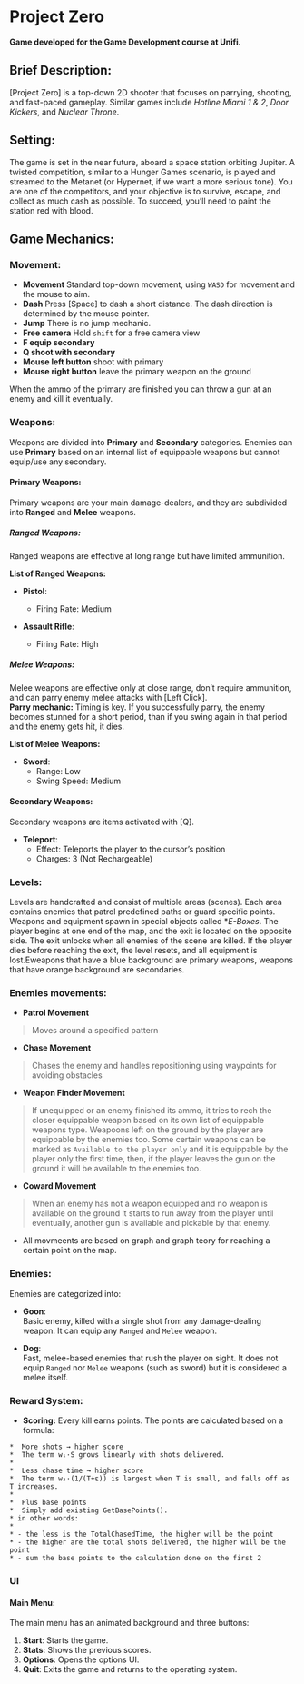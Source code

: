 # Project Zero

**Game developed for the Game Development course at Unifi.**

## Brief Description:
[Project Zero] is a top-down 2D shooter that focuses on parrying, shooting, and fast-paced gameplay. Similar games include *Hotline Miami 1 & 2*, *Door Kickers*, and *Nuclear Throne*.

## Setting:
The game is set in the near future, aboard a space station orbiting Jupiter. A twisted competition, similar to a Hunger Games scenario, is played and streamed to the Metanet (or Hypernet, if we want a more serious tone). You are one of the competitors, and your objective is to survive, escape, and collect as much cash as possible. To succeed, you’ll need to paint the station red with blood.

## Game Mechanics:

### Movement:
- **Movement** Standard top-down movement, using `WASD` for movement and the mouse to aim.
- **Dash** Press [Space] to dash a short distance. The dash direction is determined by the mouse pointer.
- **Jump** There is no jump mechanic.
- **Free camera** Hold `shift` for a free camera view
- **F equip secondary**
- **Q shoot with secondary**
- **Mouse left button** shoot with primary
- **Mouse right button** leave the primary weapon on the ground

When the ammo of the primary are finished you can throw a gun at an enemy and kill it eventually.

### Weapons:
Weapons are divided into **Primary** and **Secondary** categories. Enemies can use **Primary** based on an internal list of equippable weapons but cannot equip/use any secondary.

#### Primary Weapons:
Primary weapons are your main damage-dealers, and they are subdivided into **Ranged** and **Melee** weapons.

##### Ranged Weapons:
Ranged weapons are effective at long range but have limited ammunition.

**List of Ranged Weapons:**

- **Pistol**:  
  - Firing Rate: Medium  
  
- **Assault Rifle**:  
  - Firing Rate: High  

##### Melee Weapons:
Melee weapons are effective only at close range, don’t require ammunition, and can parry enemy melee attacks with [Left Click].  
**Parry mechanic:** Timing is key. If you successfully parry, the enemy becomes stunned for a short period, than if you swing again in that period and the enemy gets hit, it dies.

**List of Melee Weapons:**

- **Sword**:  
  - Range: Low  
  - Swing Speed: Medium  

#### Secondary Weapons:
Secondary weapons are items activated with [Q].

- **Teleport**:  
  - Effect: Teleports the player to the cursor’s position  
  - Charges: 3 (Not Rechargeable)

### Levels:
Levels are handcrafted and consist of multiple areas (scenes). Each area contains enemies that patrol predefined paths or guard specific points. Weapons and equipment spawn in special objects called **E-Boxes*. The player begins at one end of the map, and the exit is located on the opposite side. The exit unlocks when all enemies of the scene are killed. If the player dies before reaching the exit, the level resets, and all equipment is lost.Eweapons that have a blue background are primary weapons, weapons that have orange background are secondaries.

### Enemies movements:

- **Patrol Movement**

> Moves around a specified pattern

- **Chase Movement**

> Chases the enemy and handles repositioning using waypoints for avoiding obstacles

- **Weapon Finder Movement**

> If unequipped or an enemy finished its ammo, it tries to rech the closer equippable weapon based on its own list of equippable weapons type. Weapoons left on the ground by the player are equippable by the enemies too. Some certain weapons can be marked as `Available to the player only` and it is equippable by the player only the first time, then, if the player leaves the gun on the ground it will be available to the enemies too.

- **Coward Movement**

> When an enemy has not a weapon equipped and no weapon is available on the ground it starts to run away from the player until eventually, another gun is available and pickable by that enemy.

- All movmeents are based on graph and graph teory for reaching a certain point on the map.

### Enemies:
Enemies are categorized into:

- **Goon**:  
  Basic enemy, killed with a single shot from any damage-dealing weapon. It can equip any `Ranged` and `Melee` weapon.

- **Dog**:  
  Fast, melee-based enemies that rush the player on sight. It does not equip  `Ranged` nor `Melee` weapons (such as sword) but it is considered a melee itself.

### Reward System:
- **Scoring:** Every kill earns points. The points are calculated based on a formula:

```
*  More shots → higher score
*  The term w₁·S grows linearly with shots delivered.
*
*  Less chase time → higher score
*  The term w₂·(1/(T+ε)) is largest when T is small, and falls off as T increases.
*
*  Plus base points
*  Simply add existing GetBasePoints().
* in other words:
*
* - the less is the TotalChasedTime, the higher will be the point
* - the higher are the total shots delivered, the higher will be the point
* - sum the base points to the calculation done on the first 2
```

### UI

#### Main Menu:
The main menu has an animated background and three buttons:
1. **Start**: Starts the game.
2. **Stats**: Shows the previous scores.
3. **Options**: Opens the options UI.
4. **Quit**: Exits the game and returns to the operating system.
